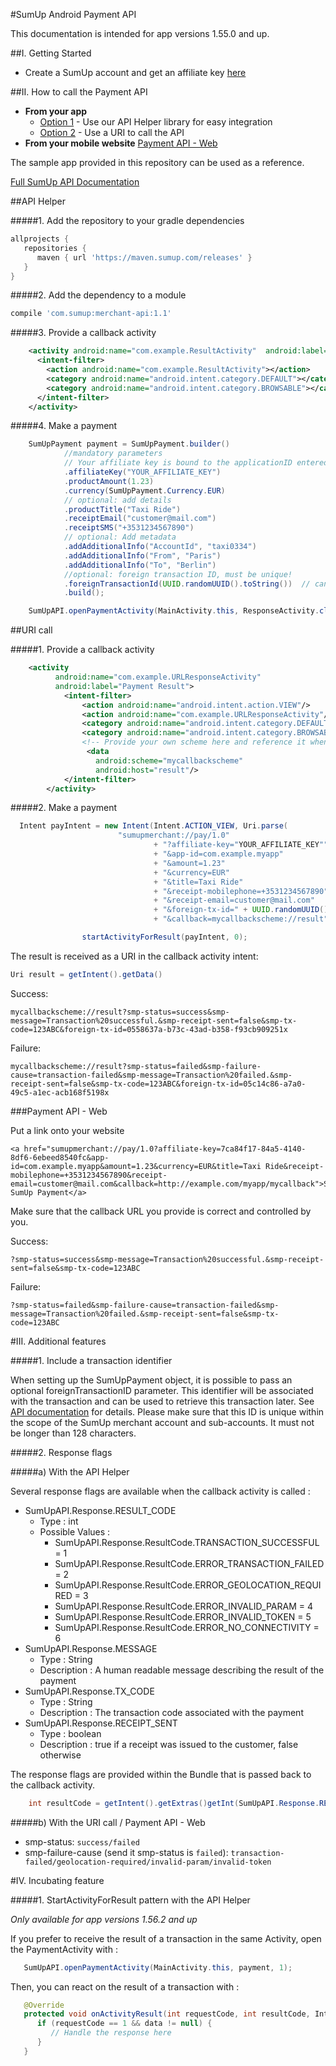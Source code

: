 #SumUp Android Payment API

This documentation is intended for app versions 1.55.0 and up.

##I. Getting Started
* Create a SumUp account and get an affiliate key <a href="https://me.sumup.com/developers" target="_blank">here</a>

##II. How to call the Payment API

* **From your app**  
  * [Option 1](#api-helper) - Use our API Helper library for easy integration
  * [Option 2](#uri-call) - Use a URI to call the API 
* **From your mobile website** [Payment API - Web](#payment-api---web)

The sample app provided in this repository can be used as a reference.

<a href="https://sumup.com/integration" target="_blank">Full SumUp API Documentation</a>

##API Helper

#####1. Add the repository to your gradle dependencies
```groovy
allprojects {
   repositories {
      maven { url 'https://maven.sumup.com/releases' }
   }
}
```

#####2. Add the dependency to a module 
```groovy
compile 'com.sumup:merchant-api:1.1'
```

#####3. Provide a callback activity
```xml
	<activity android:name="com.example.ResultActivity"  android:label="Payment Result">
	  <intent-filter>
	    <action android:name="com.example.ResultActivity"></action>
	    <category android:name="android.intent.category.DEFAULT"></category>
	    <category android:name="android.intent.category.BROWSABLE"></category>
	  </intent-filter>
	</activity>
```

#####4. Make a payment
```java
    SumUpPayment payment = SumUpPayment.builder()
            //mandatory parameters
            // Your affiliate key is bound to the applicationID entered in the SumUp dashboard at https://me.sumup.com/developers
            .affiliateKey("YOUR_AFFILIATE_KEY")
            .productAmount(1.23)
            .currency(SumUpPayment.Currency.EUR)
            // optional: add details
            .productTitle("Taxi Ride")
            .receiptEmail("customer@mail.com")
            .receiptSMS("+3531234567890")
            // optional: Add metadata
            .addAdditionalInfo("AccountId", "taxi0334")
            .addAdditionalInfo("From", "Paris")
            .addAdditionalInfo("To", "Berlin")
            //optional: foreign transaction ID, must be unique!
            .foreignTransactionId(UUID.randomUUID().toString())  // can not exceed 128 chars
            .build();

    SumUpAPI.openPaymentActivity(MainActivity.this, ResponseActivity.class, payment);
```

##URI call

#####1. Provide a callback activity
```xml
    <activity
          android:name="com.example.URLResponseActivity"
          android:label="Payment Result">
            <intent-filter>
                <action android:name="android.intent.action.VIEW"/>
                <action android:name="com.example.URLResponseActivity"/>
                <category android:name="android.intent.category.DEFAULT"/>
                <category android:name="android.intent.category.BROWSABLE"/>
                <!-- Provide your own scheme here and reference it when you make a payment -->
                 <data
                   android:scheme="mycallbackscheme"
                   android:host="result"/>
            </intent-filter>
        </activity>
```

#####2. Make a  payment
```java
  Intent payIntent = new Intent(Intent.ACTION_VIEW, Uri.parse(
                        "sumupmerchant://pay/1.0"
                                + "?affiliate-key="YOUR_AFFILIATE_KEY""
                                + "&app-id=com.example.myapp"
                                + "&amount=1.23"
                                + "&currency=EUR"
                                + "&title=Taxi Ride"
                                + "&receipt-mobilephone=+3531234567890"
                                + "&receipt-email=customer@mail.com"
                                + "&foreign-tx-id=" + UUID.randomUUID().toString()
                                + "&callback=mycallbackscheme://result"));

                startActivityForResult(payIntent, 0);
```

The result is received as a URI in the callback activity intent: 

```java
Uri result = getIntent().getData()
```

Success:
```
mycallbackscheme://result?smp-status=success&smp-message=Transaction%20successful.&smp-receipt-sent=false&smp-tx-code=123ABC&foreign-tx-id=0558637a-b73c-43ad-b358-f93cb909251x
```

Failure:
```
mycallbackscheme://result?smp-status=failed&smp-failure-cause=transaction-failed&smp-message=Transaction%20failed.&smp-receipt-sent=false&smp-tx-code=123ABC&foreign-tx-id=05c14c86-a7a0-49c5-a1ec-acb168f5198x
```

###Payment API - Web

Put a link onto your website

```
<a href="sumupmerchant://pay/1.0?affiliate-key=7ca84f17-84a5-4140-8df6-6ebeed8540fc&app-id=com.example.myapp&amount=1.23&currency=EUR&title=Taxi Ride&receipt-mobilephone=+3531234567890&receipt-email=customer@mail.com&callback=http://example.com/myapp/mycallback">Start SumUp Payment</a>
```

Make sure that the callback URL you provide is correct and controlled by you.

Success:
```
?smp-status=success&smp-message=Transaction%20successful.&smp-receipt-sent=false&smp-tx-code=123ABC
```

Failure:
```
?smp-status=failed&smp-failure-cause=transaction-failed&smp-message=Transaction%20failed.&smp-receipt-sent=false&smp-tx-code=123ABC
```

#III. Additional features

#####1. Include a transaction identifier

When setting up the SumUpPayment object, it is possible to pass an optional foreignTransactionID parameter. This identifier will be associated with the transaction and can be used to retrieve this transaction later. See <a href="https://sumup.com/integration#transactionReportingAPIs" target="_blank">API documentation</a> for details. Please make sure that this ID is unique within the scope of the SumUp merchant account and sub-accounts. It must not be longer than 128 characters.

#####2. Response flags

#####a) With the API Helper

Several response flags are available when the callback activity is called : 
* SumUpAPI.Response.RESULT_CODE
  * Type : int
  * Possible Values : 
    * SumUpAPI.Response.ResultCode.TRANSACTION_SUCCESSFUL = 1
    * SumUpAPI.Response.ResultCode.ERROR_TRANSACTION_FAILED = 2
    * SumUpAPI.Response.ResultCode.ERROR_GEOLOCATION_REQUIRED = 3
    * SumUpAPI.Response.ResultCode.ERROR_INVALID_PARAM = 4
    * SumUpAPI.Response.ResultCode.ERROR_INVALID_TOKEN = 5
    * SumUpAPI.Response.ResultCode.ERROR_NO_CONNECTIVITY = 6
* SumUpAPI.Response.MESSAGE
  * Type : String
  * Description : A human readable message describing the result of the payment
* SumUpAPI.Response.TX_CODE
  * Type : String
  * Description : The transaction code associated with the payment
* SumUpAPI.Response.RECEIPT_SENT
  * Type : boolean
  * Description : true if a receipt was issued to the customer, false otherwise

The response flags are provided within the Bundle that is passed back to the callback activity.

```java 
 	int resultCode = getIntent().getExtras()getInt(SumUpAPI.Response.RESULT_CODE);
 ```

#####b) With the URI call / Payment API - Web

* smp-status: `success/failed`
* smp-failure-cause (send it smp-status is `failed`): `transaction-failed/geolocation-required/invalid-param/invalid-token`

#IV. Incubating feature

#####1. StartActivityForResult pattern with the API Helper

*Only available for app versions 1.56.2 and up*

If you prefer to receive the result of a transaction in the same Activity, open the PaymentActivity with :
 
```java
   SumUpAPI.openPaymentActivity(MainActivity.this, payment, 1);
```

Then, you can react on the result of a transaction with : 

```java
   @Override
   protected void onActivityResult(int requestCode, int resultCode, Intent data) {
      if (requestCode == 1 && data != null) {
         // Handle the response here
      }
   }
```
